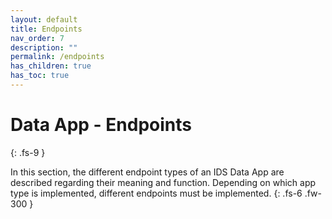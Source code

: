 ```yaml
---
layout: default
title: Endpoints
nav_order: 7
description: ""
permalink: /endpoints
has_children: true
has_toc: true
---
```


# Data App - Endpoints
{: .fs-9 }

In this section, the different endpoint types of an IDS Data App are described regarding their meaning and function. Depending on which app type is implemented, different endpoints must be implemented.
{: .fs-6 .fw-300 }
